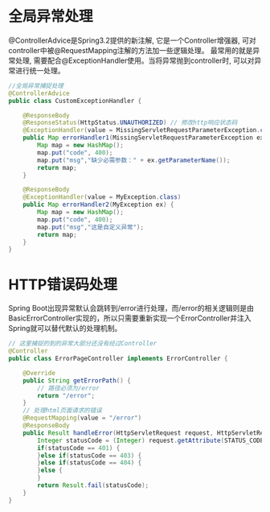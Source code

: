 # 全局异常处理

@ControllerAdvice是Spring3.2提供的新注解, 它是一个Controller增强器, 可对controller中被@RequestMapping注解的方法加一些逻辑处理。
最常用的就是异常处理, 需要配合@ExceptionHandler使用。当将异常抛到controller时, 可以对异常进行统一处理。

```java
//全局异常捕捉处理
@ControllerAdvice
public class CustomExceptionHandler {

    @ResponseBody
    @ResponseStatus(HttpStatus.UNAUTHORIZED) // 修改http响应状态码
    @ExceptionHandler(value = MissingServletRequestParameterException.class)
    public Map errorHandler1(MissingServletRequestParameterException ex) {
        Map map = new HashMap();
        map.put("code", 400);
        map.put("msg","缺少必需参数：" + ex.getParameterName());
        return map;
    }

    @ResponseBody
    @ExceptionHandler(value = MyException.class)
    public Map errorHandler2(MyException ex) {
        Map map = new HashMap();
        map.put("code", 400);
        map.put("msg","这是自定义异常");
        return map;
    }
}
```

# HTTP错误码处理

Spring Boot出现异常默认会跳转到/error进行处理，而/error的相关逻辑则是由BasicErrorController实现的，所以只需要重新实现一个ErrorController并注入Spring就可以替代默认的处理机制。

```java
// 这里捕捉的到的异常大部分还没有经过Controller
@Controller
public class ErrorPageController implements ErrorController {

    @Override
    public String getErrorPath() {
        // 路径必须为/error
        return "/error";
    }
    // 处理html页面请求的错误
    @RequestMapping(value = "/error")
    @ResponseBody
    public Result handleError(HttpServletRequest request, HttpServletResponse response) throws IOException {
        Integer statusCode = (Integer) request.getAttribute(STATUS_CODE);
        if(statusCode == 401) {
        }else if(statusCode == 403) {
        }else if(statusCode == 404) {
        }else {
        }
        return Result.fail(statusCode);
    }
}
```
